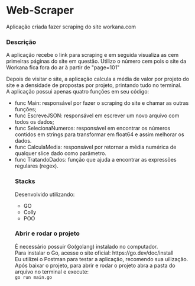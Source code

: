 # Web-Scraper
Aplicação criada fazer scraping do site workana.com

<h3> Descrição </h3>
<p> A aplicação recebe o link para scraping e em seguida visualiza as cem primeiras páginas do site em questão. Utilizo o número cem pois o site da Workana
  fica fora do ar à partir de "page=101"<br>

Depois de visitar o site, a aplicação calcula a média de valor por projeto do site e a densidade de propostas por projeto, printando tudo no terminal.<br>
  A aplicação possui apenas quatro funções em seu código:<br>
  <ul>
    <li>func Main: responsável por fazer o scraping do site e chamar as outras funções;</li>
    <li>func EscreveJSON: responsável em escrever um novo arquivo com todos os dados;</li>
    <li>func SelecionaNumeros: responsável em encontrar os números contidos em strings para transformar em float64 e assim melhorar os dados.</li>
    <li>func CalculaMedia: responsável por retornar a média numérica de qualquer slice dado como parâmetro.</li>
    <li>func TratandoDados: função que ajuda a encontrar as expressões regulares (regex).</li>
</p>

  <h3>Stacks</h3>
  <p>Desenvolvido utilizando:
<ul>
  <li>GO</li>
  <li>Colly</li>
  <li>POO</li>
  </ul></p>
  
  <h3>Abrir e rodar o projeto</h3>
  <p>É necessário possuir Go(golang) instalado no computador.<br>
  Para instalar o Go, acesse o site oficial: https://go.dev/doc/install <br>
  Eu utilizei o Postman para testar a aplicação, recomendo sua uilização.<br>
  Após baixar o projeto, para abrir e rodar o projeto abra a pasta do arquivo no terminal e execute:<br>
  <code>go run main.go</code><br>
  
